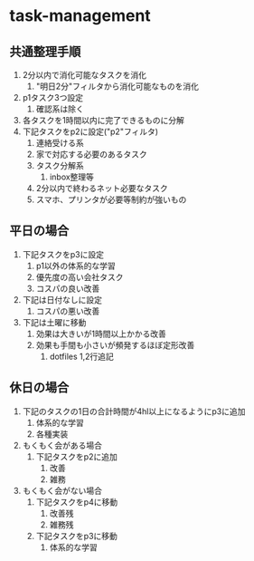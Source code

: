 # task-management

## 共通整理手順

1. 2分以内で消化可能なタスクを消化
    1. "明日2分"フィルタから消化可能なものを消化
2. p1タスク3つ設定
    1. 確認系は除く
3. 各タスクを1時間以内に完了できるものに分解
4. 下記タスクをp2に設定("p2"フィルタ)
    1. 連絡受ける系
    2. 家で対応する必要のあるタスク
    3. タスク分解系
        1. inbox整理等
    4. 2分以内で終わるネット必要なタスク
    5. スマホ、プリンタが必要等制約が強いもの

## 平日の場合

1. 下記タスクをp3に設定
    1. p1以外の体系的な学習
    2. 優先度の高い会社タスク
    3. コスパの良い改善
2. 下記は日付なしに設定
    1. コスパの悪い改善
3. 下記は土曜に移動
    1. 効果は大きいが1時間以上かかる改善
    2. 効果も手間も小さいが頻発するほぼ定形改善
        1. dotfiles 1,2行追記

## 休日の場合

1. 下記のタスクの1日の合計時間が4hl以上になるようにp3に追加
   1. 体系的な学習
   2. 各種実装
2. もくもく会がある場合
    1. 下記タスクをp2に追加
        1. 改善
        2. 雑務
3. もくもく会がない場合
    1. 下記タスクをp4に移動
        1. 改善残
        2. 雑務残
    2. 下記タスクをp3に移動
        1. 体系的な学習
